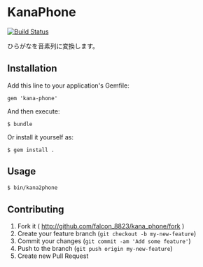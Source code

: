 # KanaPhone

[![Build Status](https://travis-ci.org/falcon8823/kana_phone.png?branch=master)](https://travis-ci.org/falcon8823/kana_phone)

ひらがなを音素列に変換します。

## Installation

Add this line to your application's Gemfile:

    gem 'kana-phone'

And then execute:

    $ bundle

Or install it yourself as:

    $ gem install .

## Usage

```bash
$ bin/kana2phone
```

## Contributing

1. Fork it ( http://github.com/falcon_8823/kana_phone/fork )
2. Create your feature branch (`git checkout -b my-new-feature`)
3. Commit your changes (`git commit -am 'Add some feature'`)
4. Push to the branch (`git push origin my-new-feature`)
5. Create new Pull Request
